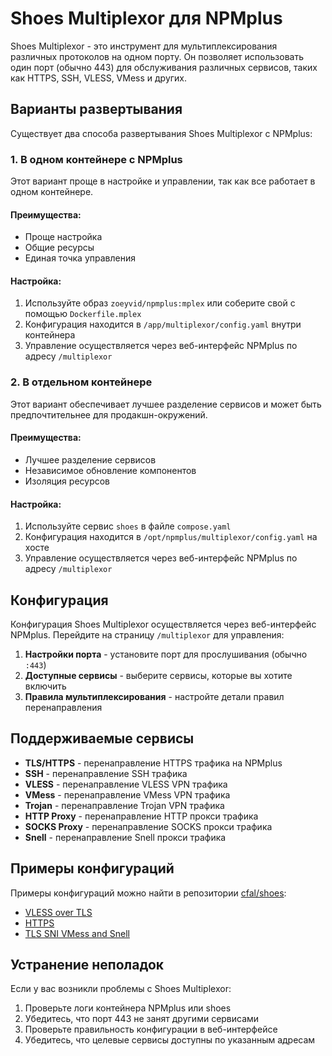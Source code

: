 # Shoes Multiplexor для NPMplus

Shoes Multiplexor - это инструмент для мультиплексирования различных протоколов на одном порту. Он позволяет использовать один порт (обычно 443) для обслуживания различных сервисов, таких как HTTPS, SSH, VLESS, VMess и других.

## Варианты развертывания

Существует два способа развертывания Shoes Multiplexor с NPMplus:

### 1. В одном контейнере с NPMplus

Этот вариант проще в настройке и управлении, так как все работает в одном контейнере.

#### Преимущества:
- Проще настройка
- Общие ресурсы
- Единая точка управления

#### Настройка:
1. Используйте образ `zoeyvid/npmplus:mplex` или соберите свой с помощью `Dockerfile.mplex`
2. Конфигурация находится в `/app/multiplexor/config.yaml` внутри контейнера
3. Управление осуществляется через веб-интерфейс NPMplus по адресу `/multiplexor`

### 2. В отдельном контейнере

Этот вариант обеспечивает лучшее разделение сервисов и может быть предпочтительнее для продакшн-окружений.

#### Преимущества:
- Лучшее разделение сервисов
- Независимое обновление компонентов
- Изоляция ресурсов

#### Настройка:
1. Используйте сервис `shoes` в файле `compose.yaml`
2. Конфигурация находится в `/opt/npmplus/multiplexor/config.yaml` на хосте
3. Управление осуществляется через веб-интерфейс NPMplus по адресу `/multiplexor`

## Конфигурация

Конфигурация Shoes Multiplexor осуществляется через веб-интерфейс NPMplus. Перейдите на страницу `/multiplexor` для управления:

1. **Настройки порта** - установите порт для прослушивания (обычно `:443`)
2. **Доступные сервисы** - выберите сервисы, которые вы хотите включить
3. **Правила мультиплексирования** - настройте детали правил перенаправления

## Поддерживаемые сервисы

- **TLS/HTTPS** - перенаправление HTTPS трафика на NPMplus
- **SSH** - перенаправление SSH трафика
- **VLESS** - перенаправление VLESS VPN трафика
- **VMess** - перенаправление VMess VPN трафика
- **Trojan** - перенаправление Trojan VPN трафика
- **HTTP Proxy** - перенаправление HTTP прокси трафика
- **SOCKS Proxy** - перенаправление SOCKS прокси трафика
- **Snell** - перенаправление Snell прокси трафика

## Примеры конфигураций

Примеры конфигураций можно найти в репозитории [cfal/shoes](https://github.com/cfal/shoes/tree/master/examples):

- [VLESS over TLS](https://github.com/cfal/shoes/blob/master/examples/vless_over_tls.yaml)
- [HTTPS](https://github.com/cfal/shoes/blob/master/examples/https.yaml)
- [TLS SNI VMess and Snell](https://github.com/cfal/shoes/blob/master/examples/tls_sni_vmess_and_snell.yaml)

## Устранение неполадок

Если у вас возникли проблемы с Shoes Multiplexor:

1. Проверьте логи контейнера NPMplus или shoes
2. Убедитесь, что порт 443 не занят другими сервисами
3. Проверьте правильность конфигурации в веб-интерфейсе
4. Убедитесь, что целевые сервисы доступны по указанным адресам
